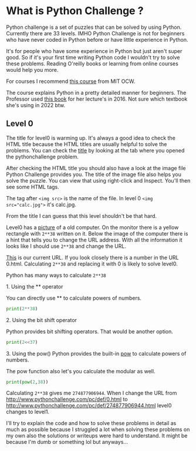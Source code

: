 # What is Python Challenge ?
Python challenge is a set of puzzles that can be solved by using Python.  
Currently there are 33 levels. 
IMHO Python Challenge is not for beginners who have never coded in Python before or have little experience in Python. 

It's for people who have some experience in Python but just aren't super good. 
So if it's your first time writing Python code I wouldn't try to solve these problems.
Reading O'reilly books or learning from online courses would help you more. 

For courses I recommend [this course](https://www.youtube.com/watch?v=xAcTmDO6NTI&list=PLUl4u3cNGP62A-ynp6v6-LGBCzeH3VAQB) from MIT OCW.

The course explains Python in a pretty detailed manner for beginners. 
The Professor used [this book](https://www.amazon.com/Get-Programming-Learn-code-Python/dp/1617293784) for her lecture's in 2016. Not sure which textbook she's using in 2022 btw. 


## Level 0

The title for level0 is warming up.
It's always a good idea to check the HTML title because the HTML titles are usually helpful to solve the problems.
You can check the [title](/0/warming_up.png) by looking at the tab where you opened the pythonchallenge problem.

After checking the HTML title you should also have a look at the image file Python Challenge provides you. 
The title of the image file also helps you solve the puzzle. You can view that using right-click and Inspect. 
You'll then see some HTML tags. 

The tag after `<img src>` is the name of the file. 
In level 0 `<img src="calc.jpg">` it's calc.jpg.

From the title I can guess that this level shouldn't be that hard.

Level0 has a [picture](/0/calc.jpg) of a old computer.
On the monitor there is a yellow rectangle with `2**38` written on it. 
Below the image of the computer there is a hint that tells you to change the URL address. 
With all the information it looks like I should use `2**38` and change the URL.

[This](http://www.pythonchallenge.com/pc/def/0.html) is our current URL.
If you look closely there is a number in the URL 0.html. 
Calculating `2**38` and replacing it with 0 is likely to solve level0. 

Python has many ways to calculate `2**38`

1\. Using the ** operator 


You can directly use ** to calculate powers of numbers. 

```python
print(2**38)
```

2\. Using the bit shift operator 


Python provides bit shifting operators.
That would be another option.

```python
print(2<<37)
```

3\. Using the pow() 
Python provides the built-in [pow](https://docs.python.org/3/library/functions.html#pow) to calculate 
powers of numbers. 


The pow function also let's you calculate the modular as well. 

```python 
print(pow(2,38))
```


Calculating `2**38` gives me `274877906944`. 
When I change the URL from http://www.pythonchallenge.com/pc/def/0.html to http://www.pythonchallenge.com/pc/def/274877906944.html level0 changes to level1.


I'll try to explain the code and how to solve these problems in detail as much as possible because I struggled a lot when solving these problems on my own also the solutions or writeups were hard to understand. It might be because I'm dumb or something lol but anyways... 